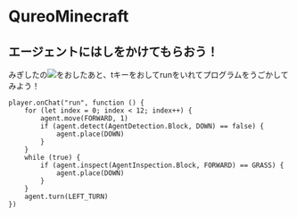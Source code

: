 # QureoMinecraft

## エージェントにはしをかけてもらおう！

みぎしたの![](https://raw.githubusercontent.com/camp-minecraft/TechkidsCampTutorial/master/images/playbutton.png)をおしたあと、tキーをおしてrunをいれてプログラムをうごかしてみよう！

```ghost
player.onChat("run", function () {
    for (let index = 0; index < 12; index++) {
        agent.move(FORWARD, 1)
        if (agent.detect(AgentDetection.Block, DOWN) == false) {
            agent.place(DOWN)
        }
    }
    while (true) {
        if (agent.inspect(AgentInspection.Block, FORWARD) == GRASS) {
            agent.place(DOWN)
        }
    }
    agent.turn(LEFT_TURN)
})

```
